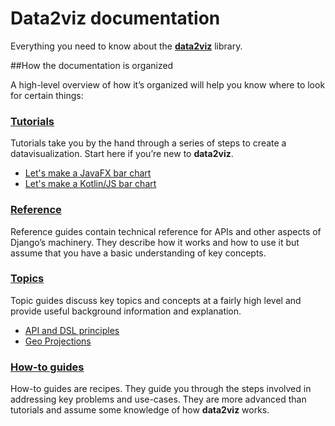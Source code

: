 # Data2viz documentation

Everything you need to know about the 
**[data2viz](https://github.com/data2viz/data2viz)** library.

##How the documentation is organized

A high-level overview of how it’s organized will help 
you know where to look for certain things:


### [Tutorials](tutorials/index.md)
Tutorials take you by the hand through a series of steps to 
create a datavisualization. Start here if you’re new to 
**data2viz**.

* [Let's make a JavaFX bar chart](tutorials/javafx-bar-chart/javafx-bar-chart.md)
* [Let's make a Kotlin/JS bar chart](tutorials/kotlinJS-bar-chart/kotlinjs-bar-chart.md)


### [Reference](reference/index.md)
Reference guides contain technical reference for APIs and other aspects of Django’s machinery. They describe how it works and how to use it but assume that you have a basic understanding of key concepts.

### [Topics](topics/index.md)
Topic guides discuss key topics and concepts at a fairly 
high level and provide useful background information and
 explanation.

* [API and DSL principles](topics/api-and-dsl.md)
* [Geo Projections](topics/geo.md) 

### [How-to guides](how-to/index.md)
How-to guides are recipes. They guide you through the steps 
involved in addressing key problems and use-cases. They 
are more advanced than tutorials and assume some knowledge 
of how **data2viz** works.
